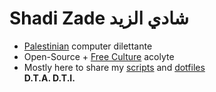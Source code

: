 # Shadi Zade شادي الزيد
 - [Palestinian](errata/free-palestine.md) computer dilettante
- Open-Source + [Free Culture](errata/free-culture.md) acolyte
- Mostly here to share my [scripts](https://github.com/ShadiZade/scripts) and [dotfiles](https://github.com/ShadiZade/dotfiles)  
**D.T.A.   D.T.I.**
